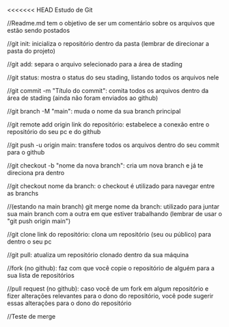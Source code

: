 <<<<<<< HEAD
Estudo de Git

 //Readme.md tem o objetivo de ser um comentário sobre os arquivos que estão sendo postados

 //git init: inicializa o repositório dentro da pasta (lembrar de direcionar a pasta do projeto)

 //git add: separa o arquivo selecionado para a área de stading

 //git status: mostra o status do seu stading, listando todos os arquivos nele

 //git commit -m "Título do commit": comita todos os arquivos dentro da área de stading (ainda não foram enviados ao github)

 //git branch -M "main": muda o nome da sua branch principal

 //git remote add origin link do repositório: estabelece a conexão entre o repositório do seu pc e do github

 //git push -u origin main: transfere todos os arquivos dentro do seu commit para o github

 //git checkout -b "nome da nova branch": cria um nova branch e já te direciona pra dentro

 //git checkout nome da branch: o checkout é utilizado para navegar entre as branchs

 //(estando na main branch) git merge nome da branch: utilizado para juntar sua main branch com a outra em que estiver trabalhando (lembrar de usar o "git push origin main")

 //git clone link do repositório: clona um repositório (seu ou público) para dentro o seu pc

 //git pull: atualiza um repositório clonado dentro da sua máquina

 //fork (no github): faz com que você copie o repositório de alguém para a sua lista de repositórios

 //pull request (no github): caso você de um fork em algum repositório e fizer alterações relevantes para o dono do repositório, você pode sugerir essas alterações para o dono do repositório

 //Teste de merge